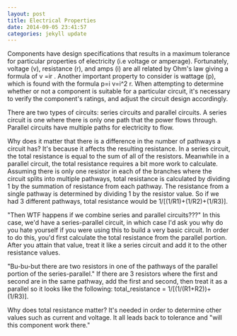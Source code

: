 ```yaml
---
layout: post
title: Electrical Properties
date: 2014-09-05 23:41:57
categories: jekyll update
---
```

Components have design specifications that results in a maximum tolerance for particular properties of electricity (i.e voltage or amperage). Fortunately, voltage (v), resistance (r), and amps (i) are all related by Ohm's law giving a formula of  v =ir . Another important property to consider is wattage (p), which is found with the formula p=i v=i^2 r. When attempting to determine whether or not a component is suitable for a particular circuit, it's necessary to verify the component's ratings, and adjust the circuit design accordingly.

There are two types of circuits: series circuits and parallel circuits. A series circuit is one where there is only one path that the power flows through. Parallel circuits have multiple paths for electricity to flow. 

Why does it matter that there is a difference in the number of pathways a circuit has? It's because it affects the resulting resistance. In a series circuit, the total resistance is equal to the sum of all of the resistors. Meanwhile in a parallel circuit, the total resistance requires a bit more work to calculate. Assuming there is only one resistor in each of the branches where the circuit splits into multiple pathways, total resistance is calculated by dividing 1 by the summation of resistance from each pathway. The resistance from a single pathway is determined by dividing 1 by the resistor value. So if we had 3 different pathways, total resistance would be 1/[(1/R1)+(1/R2)+(1/R3)].

"Then WTF happens if we combine series and parallel circuits???" In this case, we'd have a series-parallel circuit, in which case I'd ask you why do you hate yourself if you were using this to build a very basic circuit. In order to do this, you'd first calculate the total resistance from the parallel portion. After you attain that value, treat it like a series circuit and add it to the other resistance values.

"Bu-bu-but there are two resistors in one of the pathways of the parallel portion of the series-parallel." If there are 3 resistors where the first and second are in the same pathway, add the first and second, then treat it as a parallel so it looks like the following: total_resistance = 1/[(1/(R1+R2))+(1/R3)].

Why does total resistance matter? It's needed in order to determine other values such as current and voltage. It all leads back to tolerance and "will this component work there."

